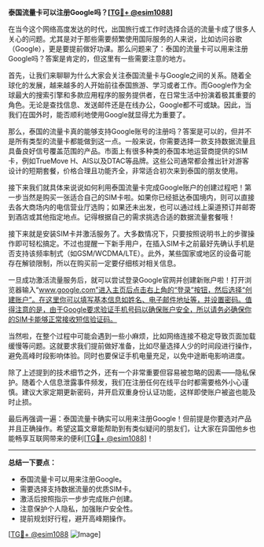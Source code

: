 **泰国流量卡可以注册Google吗？[[TG💪+ @esim1088](https://t.me/s/esim1088)]**

在当今这个网络高度发达的时代，出国旅行或工作时选择合适的流量卡成了很多人关心的问题。尤其是对于那些需要频繁使用国际服务的人来说，比如访问谷歌（Google），更是要提前做好功课。那么问题来了：泰国的流量卡可以用来注册Google吗？答案是肯定的，但这里有一些需要注意的地方。

首先，让我们来聊聊为什么大家会关注泰国流量卡与Google之间的关系。随着全球化的发展，越来越多的人开始前往泰国旅游、学习或者工作。而Google作为全球最大的搜索引擎和多款应用程序的服务提供者，在日常生活中扮演着极其重要的角色。无论是查找信息、发送邮件还是在线办公，Google都不可或缺。因此，当我们在国外时，能否顺利地使用Google就显得尤为重要了。

那么，泰国的流量卡真的能够支持Google账号的注册吗？答案是可以的，但并不是所有类型的流量卡都能做到这一点。一般来说，你需要选择一款支持数据流量且具备良好信号覆盖范围的产品。市面上有很多种类的泰国本地运营商提供的SIM卡，例如TrueMove H、AIS以及DTAC等品牌。这些公司通常都会推出针对游客设计的短期套餐，价格合理且功能齐全，非常适合初次来到泰国的朋友使用。

接下来我们就具体来说说如何利用泰国流量卡完成Google账户的创建过程吧！第一步当然是购买一张适合自己的SIM卡啦。如果你已经抵达泰国境内，则可以直接去各大商场内的电信营业厅选购；如果还未出发，也可以通过线上渠道预订并邮寄到酒店或其他指定地点。记得根据自己的需求挑选合适的数据流量套餐哦！

接下来就是安装SIM卡并激活服务了。大多数情况下，只要按照说明书上的步骤操作即可轻松搞定。不过也提醒一下新手用户，在插入SIM卡之前最好先确认手机是否支持该频率制式（如GSM/WCDMA/LTE）。此外，某些国家或地区的设备可能存在解锁限制，所以在购买前一定要仔细核对相关信息。

一旦成功激活流量服务后，就可以尝试登录Google官网并创建新账户啦！打开浏览器输入“www.google.com”进入主页后点击右上角的“登录”按钮，然后选择“创建账户”。在这里你可以填写基本信息如姓名、电子邮件地址等，并设置密码。值得注意的是，由于Google要求验证手机号码以确保账户安全，所以请务必确保你的SIM卡能够正常接收短信验证码。

当然啦，在整个过程中可能会遇到一些小麻烦，比如网络连接不稳定导致页面加载缓慢等问题。这就要求我们提前做好准备，比如尽量选择人少的时间段进行操作，避免高峰时段影响体验。同时也要保证手机电量充足，以免中途断电影响进度。

除了上述提到的技术细节之外，还有一个非常重要但容易被忽略的因素——隐私保护。随着个人信息泄露事件频发，我们在注册任何在线平台时都需要格外小心谨慎。建议大家定期更新密码，并开启双重身份认证功能，这样即使账户被盗也能及时止损。

最后再强调一遍：泰国流量卡确实可以用来注册Google！但前提是你要选对产品并且正确操作。希望这篇文章能帮助到有类似疑问的朋友们，让大家在异国他乡也能畅享互联网带来的便利[[TG💪+ @esim1088](https://t.me/s/esim1088)]！

---

**总结一下要点：**
- 泰国流量卡可以用来注册Google。
- 需要选择支持数据流量的优质SIM卡。
- 激活后按照指示一步步完成账户创建。
- 注意保护个人隐私，加强账户安全性。
- 提前规划好行程，避开高峰期操作。

[[TG💪+ @esim1088](https://t.me/s/esim1088) ![Image](https://i.postimg.cc/4NQfJmqS/Snipaste-2025-05-13-00-14-12.png)]